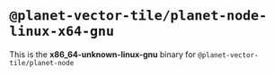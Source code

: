 # `@planet-vector-tile/planet-node-linux-x64-gnu`

This is the **x86_64-unknown-linux-gnu** binary for `@planet-vector-tile/planet-node`
